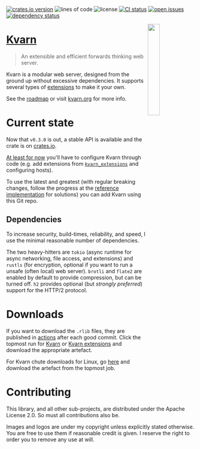 [![crates.io version](https://img.shields.io/crates/v/kvarn)](https://crates.io/crates/kvarn)
![lines of code](https://img.shields.io/tokei/lines/github/Icelk/kvarn)
![license](https://img.shields.io/github/license/Icelk/kvarn)
[![CI status](https://img.shields.io/github/workflow/status/Icelk/kvarn/Continuous%20Integration)](https://github.com/Icelk/kvarn/actions)
[![open issues](https://img.shields.io/github/issues-raw/Icelk/kvarn)](https://github.com/Icelk/kvarn/issues)
[![dependency status](https://deps.rs/repo/github/Icelk/kvarn/status.svg)](https://deps.rs/repo/github/Icelk/kvarn)

<img align="right" width="25%" src="https://kvarn.org/logo.svg">

# [Kvarn](https://kvarn.org/)

> An extensible and efficient forwards thinking web server.

Kvarn is a modular web server, designed from the ground up without excessive dependencies.
It supports several types of [extensions](https://kvarn.org/extensions/) to make it your own.

See the [roadmap](roadmap.md) or visit [kvarn.org](https://kvarn.org/) for more info.

# Current state

Now that `v0.3.0` is out, a stable API is available and the crate is on [crates.io](https://crates.io/crates/kvarn).

[At least for now](https://kvarn.org/config.) you'll have to configure Kvarn through code
(e.g. add extensions from [`kvarn_extensions`](extensions/README.md) and configuring hosts).

To use the latest and greatest
(with regular breaking changes, follow the progress at the
[reference implementation](https://github.com/Icelk/kvarn-reference) for solutions)
you can add Kvarn using this Git repo.

## Dependencies

To increase security, build-times, reliability, and speed, I use the minimal reasonable number of dependencies.

The two heavy-hitters are `tokio` (async runtime for async networking, file access, and extensions) and `rustls` (for encryption, optional if you want to run a unsafe (often local) web server).
`brotli` and `flate2` are enabled by default to provide compression, but can be turned off.
`h2` provides optional (but *strongly preferred*) support for the HTTP/2 protocol.

# Downloads

If you want to download the `.rlib` files, they are published in [actions](https://github.com/Icelk/kvarn/actions) after each good commit.
Click the topmost run for
[Kvarn](https://github.com/Icelk/kvarn/actions/workflows/main.yml) or
[Kvarn extensions](https://github.com/Icelk/kvarn/actions/workflows/extensions.yml)
and download the appropriate artefact.

For Kvarn chute downloads for Linux, go [here](https://github.com/Icelk/kvarn/actions/workflows/chute.yml)
and download the artefact from the topmost job.

# Contributing

This library, and all other sub-projects, are distributed under the Apache License 2.0.
So must all contributions also be.

Images and logos are under my copyright unless explicitly stated otherwise.
You are free to use them if reasonable credit is given. I reserve the right to order you to remove any use at will.
